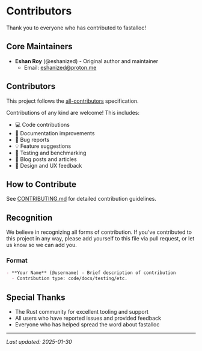 # Contributors

Thank you to everyone who has contributed to fastalloc!

## Core Maintainers

- **Eshan Roy** (@eshanized) - Original author and maintainer
  - Email: eshanized@proton.me

## Contributors

This project follows the [all-contributors](https://github.com/all-contributors/all-contributors) specification.

Contributions of any kind are welcome! This includes:
- 💻 Code contributions
- 📖 Documentation improvements
- 🐛 Bug reports
- 💡 Feature suggestions
- 🧪 Testing and benchmarking
- 📝 Blog posts and articles
- 🎨 Design and UX feedback

## How to Contribute

See [CONTRIBUTING.md](CONTRIBUTING.md) for detailed contribution guidelines.

## Recognition

We believe in recognizing all forms of contribution. If you've contributed to this project in any way, please add yourself to this file via pull request, or let us know so we can add you.

### Format

```markdown
- **Your Name** (@username) - Brief description of contribution
  - Contribution type: code/docs/testing/etc.
```

## Special Thanks

- The Rust community for excellent tooling and support
- All users who have reported issues and provided feedback
- Everyone who has helped spread the word about fastalloc

---

*Last updated: 2025-01-30*
